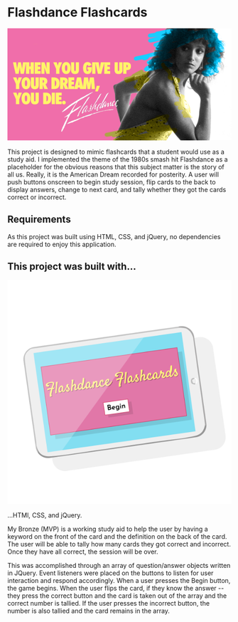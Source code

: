 # Flashdance Flashcards #
![alt text](./images/flashdance.png)

This project is designed to mimic flashcards that a student would use as a study aid. I implemented the theme of the 1980s smash hit Flashdance as a placeholder for the obvious reasons that this subject matter is the story of all us. Really, it is the American Dream recorded for posterity. A user will push buttons onscreen to begin study session, flip cards to the back to display answers, change to next card, and tally whether they got the cards correct or incorrect.

## Requirements

As this project was built using HTML, CSS, and jQuery, no dependencies are required to enjoy this application.

## This project was built with...
![alt text](./images/flash-ill.png)

...HTMl, CSS, and jQuery. 

My Bronze (MVP) is a working study aid to help the user by having a keyword on the front of the card and the definition on the back of the card. The user will be able to tally how many cards they got correct and incorrect. Once they have all correct, the session will be over.

This was accomplished through an array of question/answer objects written in JQuery. Event listeners were placed on the buttons to listen for user interaction and respond accordingly. When a user presses the Begin button, the game begins. When the user flips the card, if they know the answer -- they press the correct button and the card is taken out of the array and the correct number is tallied. If the user presses the incorrect button, the number is also tallied and the card remains in the array.






